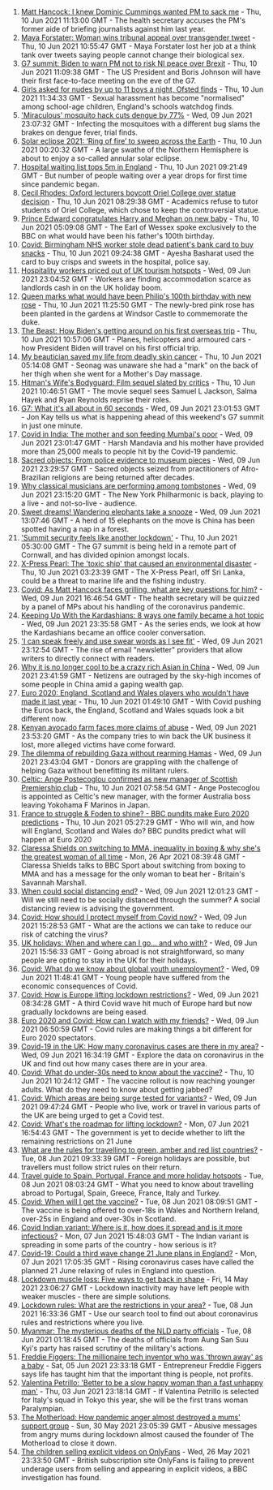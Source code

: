 1. [Matt Hancock: I knew Dominic Cummings wanted PM to sack me](https://www.bbc.co.uk/news/uk-politics-57425830) - Thu, 10 Jun 2021 11:13:00 GMT - The health secretary accuses the PM's former aide of briefing journalists against him last year.
2. [Maya Forstater: Woman wins tribunal appeal over transgender tweet](https://www.bbc.co.uk/news/uk-57426579) - Thu, 10 Jun 2021 10:55:47 GMT - Maya Forstater lost her job at a think tank over tweets saying people cannot change their biological sex.
3. [G7 summit: Biden to warn PM not to risk NI peace over Brexit](https://www.bbc.co.uk/news/uk-politics-57411135) - Thu, 10 Jun 2021 11:09:38 GMT - The US President and Boris Johnson will have their first face-to-face meeting on the eve of the G7.
4. [Girls asked for nudes by up to 11 boys a night, Ofsted finds](https://www.bbc.co.uk/news/education-57411363) - Thu, 10 Jun 2021 11:34:33 GMT - Sexual harassment has become "normalised" among school-age children, England's schools watchdog finds.
5. ['Miraculous' mosquito hack cuts dengue by 77%](https://www.bbc.co.uk/news/health-57417219) - Wed, 09 Jun 2021 23:07:32 GMT - Infecting the mosquitoes with a different bug slams the brakes on dengue fever, trial finds.
6. [Solar eclipse 2021: ‘Ring of fire’ to sweep across the Earth](https://www.bbc.co.uk/news/science-environment-57420056) - Thu, 10 Jun 2021 00:20:32 GMT - A large swathe of the Northern Hemisphere is about to enjoy a so-called annular solar eclipse.
7. [Hospital waiting list tops 5m in England](https://www.bbc.co.uk/news/health-57419504) - Thu, 10 Jun 2021 09:21:49 GMT - But number of people waiting over a year drops for first time since pandemic began.
8. [Cecil Rhodes: Oxford lecturers boycott Oriel College over statue decision](https://www.bbc.co.uk/news/uk-57422751) - Thu, 10 Jun 2021 08:29:38 GMT - Academics refuse to tutor students of Oriel College, which chose to keep the controversial statue.
9. [Prince Edward congratulates Harry and Meghan on new baby](https://www.bbc.co.uk/news/uk-57422627) - Thu, 10 Jun 2021 05:09:08 GMT - The Earl of Wessex spoke exclusively to the BBC on what would have been his father's 100th birthday.
10. [Covid: Birmingham NHS worker stole dead patient's bank card to buy snacks](https://www.bbc.co.uk/news/uk-england-birmingham-57425821) - Thu, 10 Jun 2021 09:24:38 GMT - Ayesha Basharat used the card to buy crisps and sweets in the hospital, police say.
11. [Hospitality workers priced out of UK tourism hotspots](https://www.bbc.co.uk/news/business-57403083) - Wed, 09 Jun 2021 23:04:52 GMT - Workers are finding accommodation scarce as landlords cash in on the UK holiday boom.
12. [Queen marks what would have been Philip's 100th birthday with new rose](https://www.bbc.co.uk/news/uk-57422065) - Thu, 10 Jun 2021 11:25:50 GMT - The newly-bred pink rose has been planted in the gardens at Windsor Castle to commemorate the duke.
13. [The Beast: How Biden's getting around on his first overseas trip](https://www.bbc.co.uk/news/world-us-canada-57424507) - Thu, 10 Jun 2021 10:57:06 GMT - Planes, helicopters and armoured cars - how President Biden will travel on his first official trip.
14. [My beautician saved my life from deadly skin cancer](https://www.bbc.co.uk/news/uk-scotland-edinburgh-east-fife-57402450) - Thu, 10 Jun 2021 05:14:08 GMT - Seonag was unaware she had a "mark" on the back of her thigh when she went for a Mother's Day massage.
15. [Hitman's Wife's Bodyguard: Film sequel slated by critics](https://www.bbc.co.uk/news/entertainment-arts-56251090) - Thu, 10 Jun 2021 10:46:51 GMT - The movie sequel sees Samuel L Jackson, Salma Hayek and Ryan Reynolds reprise their roles.
16. [G7: What it's all about in 60 seconds](https://www.bbc.co.uk/news/uk-57406029) - Wed, 09 Jun 2021 23:01:53 GMT - Jon Kay tells us what is happening ahead of this weekend's G7 summit in just one minute.
17. [Covid in India: The mother and son feeding Mumbai's poor](https://www.bbc.co.uk/news/world-asia-india-57418671) - Wed, 09 Jun 2021 23:01:47 GMT - Harsh Mandavia and his mother have provided more than 25,000 meals to people hit by the Covid-19 pandemic.
18. [Sacred objects: From police evidence to museum pieces](https://www.bbc.co.uk/news/world-latin-america-57306362) - Wed, 09 Jun 2021 23:29:57 GMT - Sacred objects seized from practitioners of Afro-Brazilian religions are being returned after decades.
19. [Why classical musicians are performing among tombstones](https://www.bbc.co.uk/news/world-us-canada-57422026) - Wed, 09 Jun 2021 23:15:20 GMT - The New York Philharmonic is back, playing to a live - and not-so-live - audience.
20. [Sweet dreams! Wandering elephants take a snooze](https://www.bbc.co.uk/news/world-57416368) - Wed, 09 Jun 2021 13:07:46 GMT - A herd of 15 elephants on the move is China has been spotted having a nap in a forest.
21. ['Summit security feels like another lockdown'](https://www.bbc.co.uk/news/uk-england-cornwall-57399071) - Thu, 10 Jun 2021 05:30:00 GMT - The G7 summit is being held in a remote part of Cornwall, and has divided opinion amongst locals.
22. [X-Press Pearl: The 'toxic ship' that caused an environmental disaster](https://www.bbc.co.uk/news/world-asia-57395693) - Thu, 10 Jun 2021 03:23:39 GMT - The X-Press Pearl, off Sri Lanka, could be a threat to marine life and the fishing industry.
23. [Covid: As Matt Hancock faces grilling, what are key questions for him?](https://www.bbc.co.uk/news/uk-politics-57284470) - Wed, 09 Jun 2021 16:46:54 GMT - The health secretary will be quizzed by a panel of MPs about his handling of the coronavirus pandemic.
24. [Keeping Up With the Kardashians: 8 ways one family became a hot topic](https://www.bbc.co.uk/news/entertainment-arts-57343862) - Wed, 09 Jun 2021 23:35:58 GMT - As the series ends, we look at how the Kardashians became an office cooler conversation.
25. ['I can speak freely and use swear words as I see fit'](https://www.bbc.co.uk/news/business-57382955) - Wed, 09 Jun 2021 23:12:54 GMT - The rise of email "newsletter" providers that allow writers to directly connect with readers.
26. [Why it is no longer cool to be a crazy rich Asian in China](https://www.bbc.co.uk/news/world-asia-china-57380367) - Wed, 09 Jun 2021 23:41:59 GMT - Netizens are outraged by the sky-high incomes of some people in China amid a gaping wealth gap.
27. [Euro 2020: England, Scotland and Wales players who wouldn't have made it last year](https://www.bbc.co.uk/news/newsbeat-57259395) - Thu, 10 Jun 2021 01:49:10 GMT - With Covid pushing the Euros back, the England, Scotland and Wales squads look a bit different now.
28. [Kenyan avocado farm faces more claims of abuse](https://www.bbc.co.uk/news/world-africa-57413354) - Wed, 09 Jun 2021 23:53:20 GMT - As the company tries to win back the UK business it lost, more alleged victims have come forward.
29. [The dilemma of rebuilding Gaza without rearming Hamas](https://www.bbc.co.uk/news/world-middle-east-57396819) - Wed, 09 Jun 2021 23:43:04 GMT - Donors are grappling with the challenge of helping Gaza without benefitting its militant rulers.
30. [Celtic: Ange Postecoglou confirmed as new manager of Scottish Premiership club](https://www.bbc.co.uk/sport/football/56634729) - Thu, 10 Jun 2021 07:58:54 GMT - Ange Postecoglou is appointed as Celtic's new manager, with the former Australia boss leaving Yokohama F Marinos in Japan.
31. [France to struggle & Foden to shine? - BBC pundits make Euro 2020 predictions](https://www.bbc.co.uk/sport/football/57413544) - Thu, 10 Jun 2021 05:27:29 GMT - Who will win, and how will England, Scotland and Wales do? BBC pundits predict what will happen at Euro 2020
32. [Claressa Shields on switching to MMA, inequality in boxing & why she's the greatest woman of all time](https://www.bbc.co.uk/sport/av/boxing/56881603) - Mon, 26 Apr 2021 08:39:48 GMT - Claressa Shields talks to BBC Sport about switching from boxing to MMA and has a message for the only woman to beat her - Britain's Savannah Marshall.
33. [When could social distancing end?](https://www.bbc.co.uk/news/uk-51506729) - Wed, 09 Jun 2021 12:01:23 GMT - Will we still need to be socially distanced through the summer? A social distancing review is advising the government.
34. [Covid: How should I protect myself from Covid now?](https://www.bbc.co.uk/news/health-57087517) - Wed, 09 Jun 2021 15:28:53 GMT - What are the actions we can take to reduce our risk of catching the virus?
35. [UK holidays: When and where can I go... and who with?](https://www.bbc.co.uk/news/explainers-52646738) - Wed, 09 Jun 2021 15:56:33 GMT - Going abroad is not straightforward, so many people are opting to stay in the UK for their holidays.
36. [Covid: What do we know about global youth unemployment?](https://www.bbc.co.uk/news/57406236) - Wed, 09 Jun 2021 11:48:41 GMT - Young people have suffered from the economic consequences of Covid.
37. [Covid: How is Europe lifting lockdown restrictions?](https://www.bbc.co.uk/news/explainers-53640249) - Wed, 09 Jun 2021 08:34:28 GMT - A third Covid wave hit much of Europe hard but now gradually lockdowns are being eased.
38. [Euro 2020 and Covid: How can I watch with my friends?](https://www.bbc.co.uk/news/uk-57386719) - Wed, 09 Jun 2021 06:50:59 GMT - Covid rules are making things a bit different for Euro 2020 spectators.
39. [Covid-19 in the UK: How many coronavirus cases are there in my area?](https://www.bbc.co.uk/news/uk-51768274) - Wed, 09 Jun 2021 16:34:19 GMT - Explore the data on coronavirus in the UK and find out how many cases there are in your area.
40. [Covid: What do under-30s need to know about the vaccine?](https://www.bbc.co.uk/news/health-57273875) - Thu, 10 Jun 2021 10:24:12 GMT - The vaccine rollout is now reaching younger adults. What do they need to know about getting jabbed?
41. [Covid: Which areas are being surge tested for variants?](https://www.bbc.co.uk/news/explainers-54872039) - Wed, 09 Jun 2021 09:47:24 GMT - People who live, work or travel in various parts of the UK are being urged to get a Covid test.
42. [Covid: What's the roadmap for lifting lockdown?](https://www.bbc.co.uk/news/explainers-52530518) - Mon, 07 Jun 2021 16:54:43 GMT - The government is yet to decide whether to lift the remaining restrictions on 21 June
43. [What are the rules for travelling to green, amber and red list countries?](https://www.bbc.co.uk/news/explainers-52544307) - Tue, 08 Jun 2021 09:33:39 GMT - Foreign holidays are possible, but travellers must follow strict rules on their return.
44. [Travel guide to Spain, Portugal, France and more holiday hotspots](https://www.bbc.co.uk/news/explainers-56997931) - Tue, 08 Jun 2021 08:03:24 GMT - What you need to know about travelling abroad to Portugal, Spain, Greece, France, Italy and Turkey.
45. [Covid: When will I get the vaccine?](https://www.bbc.co.uk/news/health-55045639) - Tue, 08 Jun 2021 08:09:51 GMT - The vaccine is being offered to over-18s in Wales and Northern Ireland, over-25s in England and over-30s in Scotland.
46. [Covid Indian variant: Where is it, how does it spread and is it more infectious?](https://www.bbc.co.uk/news/health-57157496) - Mon, 07 Jun 2021 15:48:03 GMT - The Indian variant is spreading in some parts of the country - how serious is it?
47. [Covid-19: Could a third wave change 21 June plans in England?](https://www.bbc.co.uk/news/health-57328469) - Mon, 07 Jun 2021 17:05:35 GMT - Rising coronavirus cases have called the planned 21 June relaxing of rules in England into question.
48. [Lockdown muscle loss: Five ways to get back in shape](https://www.bbc.co.uk/news/uk-56887390) - Fri, 14 May 2021 23:06:27 GMT - Lockdown inactivity may have left people with weaker muscles - there are simple solutions.
49. [Lockdown rules: What are the restrictions in your area?](https://www.bbc.co.uk/news/uk-54373904) - Tue, 08 Jun 2021 16:33:36 GMT - Use our search tool to find out about coronavirus rules and restrictions where you live.
50. [Myanmar: The mysterious deaths of the NLD party officials](https://www.bbc.co.uk/news/world-asia-57380237) - Tue, 08 Jun 2021 01:18:45 GMT - The deaths of officials from Aung San Suu Kyi's party has raised scrutiny of the military's actions.
51. [Freddie Figgers: The millionaire tech inventor who was 'thrown away' as a baby](https://www.bbc.co.uk/news/stories-57081087) - Sat, 05 Jun 2021 23:33:18 GMT - Entrepreneur Freddie Figgers says life has taught him that the important thing is people, not profits.
52. [Valentina Petrillo: 'Better to be a slow happy woman than a fast unhappy man'](https://www.bbc.co.uk/news/stories-57338207) - Thu, 03 Jun 2021 23:18:14 GMT - If Valentina Petrillo is selected for Italy's squad in Tokyo this year, she will be the first trans woman Paralympian.
53. [The Motherload: How pandemic anger almost destroyed a mums' support group](https://www.bbc.co.uk/news/stories-57285368) - Sun, 30 May 2021 23:05:39 GMT - Abusive messages from angry mums during lockdown almost caused the founder of The Motherload to close it down.
54. [The children selling explicit videos on OnlyFans](https://www.bbc.co.uk/news/uk-57255983) - Wed, 26 May 2021 23:33:50 GMT - British subscription site OnlyFans is failing to prevent underage users from selling and appearing in explicit videos, a BBC investigation has found.
